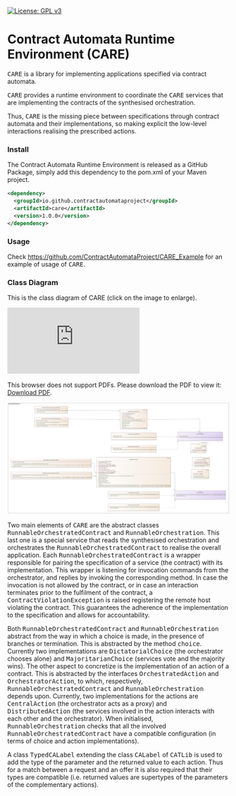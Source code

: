 [![License: GPL v3](https://img.shields.io/badge/License-GPLv3-blue.svg)](https://www.gnu.org/licenses/gpl-3.0)


# Contract Automata Runtime Environment (CARE)

<tt>CARE</tt> is a library for implementing applications specified via contract automata. 

 <tt>CARE</tt>  provides a runtime environment to coordinate the <tt>CARE</tt>  services that are implementing the
  contracts of the synthesised orchestration. 
  
 Thus, <tt>CARE</tt> is the missing piece between specifications through contract automata  and their implementations, so making explicit the low-level interactions realising the prescribed actions.
 
 
### Install

The Contract Automata Runtime Environment is released as a GitHub Package, simply add this dependency to the pom.xml of your Maven project.

```xml
<dependency>
  <groupId>io.github.contractautomataproject</groupId>
  <artifactId>care</artifactId>
  <version>1.0.0</version>
</dependency>
```

### Usage

Check https://github.com/ContractAutomataProject/CARE_Example  for an example of usage of <tt>CARE</tt>.


### Class Diagram

This is the class diagram of CARE (click on the image to enlarge).

<object data="https://raw.githubusercontent.com/ContractAutomataProject/CARE/master/doc/Orchestration.pdf" type="application/pdf" width="700px" height="700px">
    <embed src="https://raw.githubusercontent.com/ContractAutomataProject/CARE/master/doc/Orchestration.pdf">
        <p>This browser does not support PDFs. Please download the PDF to view it: <a href="http://yoursite.com/the.pdf">Download PDF</a>.</p>
    </embed>
</object>

<img src="https://raw.githubusercontent.com/ContractAutomataProject/CARE/master/doc/RunnableOrchestration.png"/>



Two main elements of <tt>CARE</tt> are the abstract classes  <tt>RunnableOrchestratedContract</tt> and   <tt>RunnableOrchestration</tt>. 
This last one is a special service that reads the synthesised orchestration and orchestrates the  <tt>RunnableOrchestratedContract</tt> to realise the overall application. 
Each <tt>RunnableOrchestratedContract</tt> is a wrapper responsible for pairing the specification of a service (the contract) with its implementation.
This wrapper is listening for invocation commands from the orchestrator, and replies by invoking the corresponding method. In case the invocation is not allowed by the contract, or in case an interaction terminates prior to the fulfilment of the contract, a <tt>ContractViolationException</tt> is raised registering the remote host violating the contract. This guarantees the adherence of the implementation to the specification and allows for accountability.


Both <tt>RunnableOrchestratedContract</tt> and   <tt>RunnableOrchestration</tt> abstract from the way in which a choice is made, in the presence of branches or termination. 
This is abstracted by the method <tt>choice</tt>.  
Currently two implementations are <tt>DictatorialChoice</tt> (the orchestrator chooses alone) and <tt>MajoritarianChoice</tt> (services vote and the majority wins). 
The other aspect to concretize is the implementation of an action of a contract. 
This is abstracted by the interfaces  <tt>OrchestratedAction</tt> and <tt>OrchestratorAction</tt>, to which, respectively,  <tt>RunnableOrchestratedContract</tt> and   <tt>RunnableOrchestration</tt> depends upon. 
Currently, two implementations for the actions are <tt>CentralAction</tt> (the orchestrator acts as a proxy) and <tt>DistributedAction</tt> (the services involved in the action interacts with each other and the orchestrator).
When initialised,  <tt>RunnableOrchestration</tt> checks that all the involved <tt>RunnableOrchestratedContract</tt> have a compatible configuration (in terms of choice and action implementations).

A class <tt>TypedCALabel</tt> extending the class <tt>CALabel</tt> of <tt>CATLib</tt> is used to add the type of the parameter and the returned value to each action. 
Thus for a match between a request and an offer it is also required that their types are compatible (i.e. returned values are supertypes of the parameters of the complementary actions).

